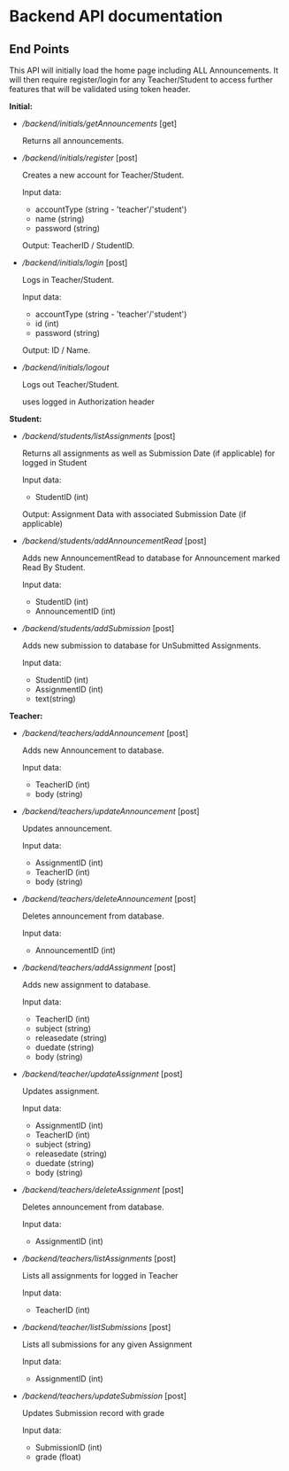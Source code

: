 # Backend API documentation

## End Points
 This API will initially load the home page including ALL Announcements.
 It will then require register/login for any Teacher/Student to access further features that
 will be validated using token header.

 **Initial:**
 
 - */backend/initials/getAnnouncements* [get]

    Returns all announcements.
 
 - */backend/initials/register* [post]

    Creates a new account for Teacher/Student.
    
    Input data:
    - accountType (string - 'teacher'/'student')
    - name (string)
    - password (string)
    
    Output: TeacherID / StudentID.
    
 - */backend/initials/login* [post]

    Logs in Teacher/Student.
    
    Input data:
    - accountType (string - 'teacher'/'student')
    - id (int)
    - password (string)
    
    Output: ID / Name.
    
 - */backend/initials/logout*

    Logs out Teacher/Student.
    
    uses logged in Authorization header
    
  **Student:**
 
    
 - */backend/students/listAssignments* [post]
 
     Returns all assignments as well as Submission Date (if applicable) for logged in Student
     
     Input data:
     - StudentID (int)
     
     Output: Assignment Data with associated Submission Date (if applicable)
     
  - */backend/students/addAnnouncementRead* [post]
   
       Adds new AnnouncementRead to database for Announcement marked Read By Student.
       
       Input data:
       - StudentID (int)
       - AnnouncementID (int) 
     
 - */backend/students/addSubmission* [post]
 
     Adds new submission to database for UnSubmitted Assignments.
     
     Input data:
     - StudentID (int)
     - AssignmentID (int)
     - text(string)

 **Teacher:**
    
 - */backend/teachers/addAnnouncement* [post]

    Adds new Announcement to database.
    
    Input data:
    - TeacherID (int)
    - body (string)
    
 - */backend/teachers/updateAnnouncement* [post]

    Updates announcement.
    
    Input data:
    - AssignmentID (int)
    - TeacherID (int)
    - body (string)
    
 - */backend/teachers/deleteAnnouncement* [post]
 
     Deletes announcement from database.
     
     Input data:
     - AnnouncementID (int)
     
 - */backend/teachers/addAssignment* [post]
 
     Adds new assignment to database.
     
     Input data:
     - TeacherID (int)
     - subject (string)
     - releasedate (string)
     - duedate (string)
     - body (string)
     
 - */backend/teacher/updateAssignment* [post]
 
     Updates assignment.
     
     Input data:
     - AssignmentID (int)
     - TeacherID (int)
     - subject (string)
     - releasedate (string)
     - duedate (string)
     - body (string)
     
 - */backend/teachers/deleteAssignment* [post]
 
     Deletes announcement from database.
     
     Input data:
     - AssignmentID (int)
     
 - */backend/teachers/listAssignments* [post]
 
     Lists all assignments for logged in Teacher
     
     Input data:
     - TeacherID (int)

 - */backend/teacher/listSubmissions* [post]
 
     Lists all submissions for any given Assignment
     
     Input data:
     - AssignmentID (int)
     
 - */backend/teachers/updateSubmission* [post]
 
     Updates Submission record with grade
     
     Input data:
     - SubmissionID (int)
     - grade (float)
